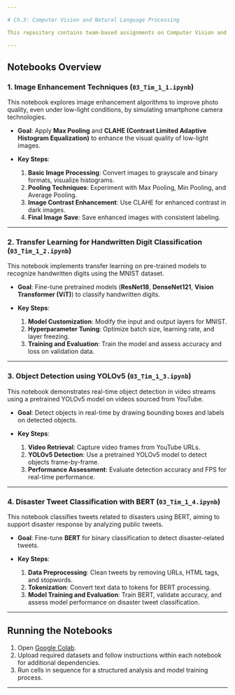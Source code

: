 ```yaml
---

# Ch.3: Computer Vision and Natural Language Processing

This repository contains team-based assignments on Computer Vision and Natural Language Processing (NLP), focusing on practical applications in image enhancement, object detection, and text classification. The tasks utilize advanced techniques such as transfer learning and pretrained models to address real-world problems.

---
```


## Notebooks Overview

### 1. Image Enhancement Techniques (`03_Tim_1_1.ipynb`)

This notebook explores image enhancement algorithms to improve photo quality, even under low-light conditions, by simulating smartphone camera technologies.

- **Goal**: Apply **Max Pooling** and **CLAHE (Contrast Limited Adaptive Histogram Equalization)** to enhance the visual quality of low-light images.
  
- **Key Steps**:
  1. **Basic Image Processing**: Convert images to grayscale and binary formats, visualize histograms.
  2. **Pooling Techniques**: Experiment with Max Pooling, Min Pooling, and Average Pooling.
  3. **Image Contrast Enhancement**: Use CLAHE for enhanced contrast in dark images.
  4. **Final Image Save**: Save enhanced images with consistent labeling.

---

### 2. Transfer Learning for Handwritten Digit Classification (`03_Tim_1_2.ipynb`)

This notebook implements transfer learning on pre-trained models to recognize handwritten digits using the MNIST dataset.

- **Goal**: Fine-tune pretrained models (**ResNet18**, **DenseNet121**, **Vision Transformer (ViT)**) to classify handwritten digits.
  
- **Key Steps**:
  1. **Model Customization**: Modify the input and output layers for MNIST.
  2. **Hyperparameter Tuning**: Optimize batch size, learning rate, and layer freezing.
  3. **Training and Evaluation**: Train the model and assess accuracy and loss on validation data.

---

### 3. Object Detection using YOLOv5 (`03_Tim_1_3.ipynb`)

This notebook demonstrates real-time object detection in video streams using a pretrained YOLOv5 model on videos sourced from YouTube.

- **Goal**: Detect objects in real-time by drawing bounding boxes and labels on detected objects.
  
- **Key Steps**:
  1. **Video Retrieval**: Capture video frames from YouTube URLs.
  2. **YOLOv5 Detection**: Use a pretrained YOLOv5 model to detect objects frame-by-frame.
  3. **Performance Assessment**: Evaluate detection accuracy and FPS for real-time performance.

---

### 4. Disaster Tweet Classification with BERT (`03_Tim_1_4.ipynb`)

This notebook classifies tweets related to disasters using BERT, aiming to support disaster response by analyzing public tweets.

- **Goal**: Fine-tune **BERT** for binary classification to detect disaster-related tweets.
  
- **Key Steps**:
  1. **Data Preprocessing**: Clean tweets by removing URLs, HTML tags, and stopwords.
  2. **Tokenization**: Convert text data to tokens for BERT processing.
  3. **Model Training and Evaluation**: Train BERT, validate accuracy, and assess model performance on disaster tweet classification.

---

## Running the Notebooks

1. Open [Google Colab](https://colab.research.google.com/).
2. Upload required datasets and follow instructions within each notebook for additional dependencies.
3. Run cells in sequence for a structured analysis and model training process.

---
